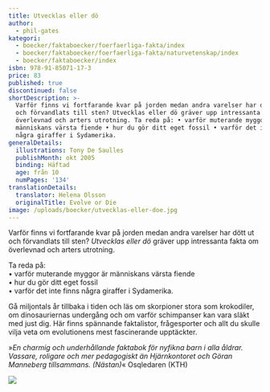```yaml
---
title: Utvecklas eller dö
author:
  - phil-gates
kategori:
  - boecker/faktaboecker/foerfaerliga-fakta/index
  - boecker/faktaboecker/foerfaerliga-fakta/naturvetenskap/index
  - boecker/faktaboecker/index
isbn: 978-91-85071-17-3
price: 83
published: true
discontinued: false
shortDescription: >-
  Varför finns vi fortfarande kvar på jorden medan andra varelser har dött ut
  och förvandlats till sten? Utvecklas eller dö gräver upp intressanta fakta om
  överlevnad och arters utrotning. Ta reda på: • varför muterande myggor är
  människans värsta fiende • hur du gör ditt eget fossil • varför det inte finns
  några giraffer i Sydamerika.
generalDetails:
  illustrations: Tony De Saulles
  publishMonth: okt 2005
  binding: Häftad
  age: från 10
  numPages: '134'
translationDetails:
  translator: Helena Olsson
  originalTitle: Evolve or Die
image: /uploads/boecker/utvecklas-eller-doe.jpg
---
```

Varför finns vi fortfarande kvar på jorden medan andra varelser har dött ut och förvandlats till sten? _Utvecklas eller dö_ gräver upp intressanta fakta om överlevnad och arters utrotning.

Ta reda på:  
• varför muterande myggor är människans värsta fiende  
• hur du gör ditt eget fossil  
• varför det inte finns några giraffer i Sydamerika.

Gå miljontals år tillbaka i tiden och läs om skorpioner stora som krokodiler, om dinosauriernas undergång och om varför schimpanser kan vara släkt med just dig. Här finns spännande faktalistor, frågesporter och allt du skulle vilja veta om evolutionens mest fascinerande upptäckter.

»_En charmig och underhållande faktabok för nyfikna barn i alla åldrar. Vassare, roligare och mer pedagogiskt än Hjärnkontoret och Göran Manneberg tillsammans. (Nästan)_« Osqledaren (KTH)

![](/uploads/images/Utveckling-s5.gif)
